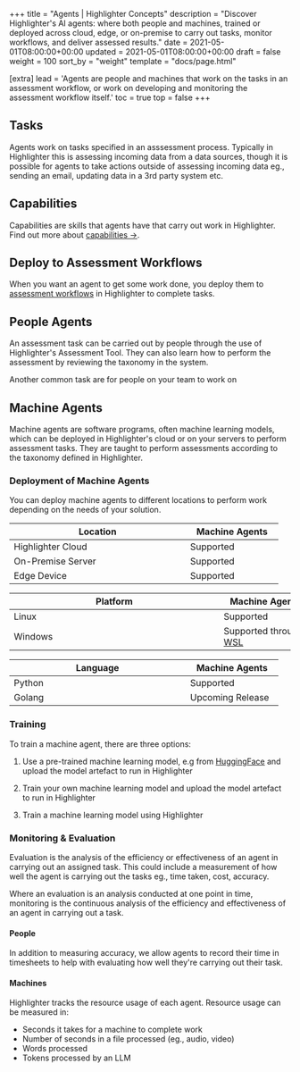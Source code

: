 +++
title = "Agents | Highlighter Concepts"
description = "Discover Highlighter's AI agents: where both people and machines, trained or deployed across cloud, edge, or on-premise to carry out tasks, monitor workflows, and deliver assessed results."
date = 2021-05-01T08:00:00+00:00
updated = 2021-05-01T08:00:00+00:00
draft = false
weight = 100
sort_by = "weight"
template = "docs/page.html"

[extra]
lead = 'Agents are people and machines that work on the tasks in an assessment workflow, or work on developing and monitoring the assessment workflow itself.'
toc = true
top = false
+++

## Tasks

Agents work on tasks specified in an asssessment process. Typically in Highlighter this is assessing incoming data from a data sources, though it is possible for agents to take actions outside of assessing incoming data eg., sending an email, updating data in a 3rd party system etc.

## Capabilities

Capabilities are skills that agents have that carry out work in Highlighter. Find out more about [capabilities →](../capabilities/).

## Deploy to Assessment Workflows

When you want an agent to get some work done, you deploy them to [assessment workflows](../assessment-workflow/) in Highlighter to complete tasks.

## People Agents

An assessment task can be carried out by people through the use of Highlighter's Assessment Tool. They can also learn how to perform the assessment by reviewing the taxonomy in the system.

Another common task are for people on your team to work on

## Machine Agents

Machine agents are software programs, often machine learning models, which can be deployed in Highlighter's cloud or on your servers to perform assessment tasks. They are taught to perform assessments according to the taxonomy defined in Highlighter.

### Deployment of Machine Agents

You can deploy machine agents to different locations to perform work depending on the needs of your solution.


|Location|Machine Agents|
|-|-|
|<div style="width:300px">Highlighter Cloud</div>|<div style="width:150px">Supported</div>|
|On-Premise Server|Supported|
|Edge Device|Supported|

|Platform|Machine Agents|
|-|-|
|<div style="width:360px">Linux</div>|<div style="width:150px">Supported</div>|
|Windows|Supported through [WSL](https://learn.microsoft.com/en-us/windows/wsl/install)|

|Language|Machine Agents|
|-|-|
|<div style="width:300px">Python</div>|<div style="width:150px">Supported</div>|
|Golang|Upcoming Release|


### Training

To train a machine agent, there are three options:

1. Use a pre-trained machine learning model, e.g from [HuggingFace](https://huggingface.co/models) and upload the model artefact to run in Highlighter

2. Train your own machine learning model and upload the model artefact to run in Highlighter

3. Train a machine learning model using Highlighter

### Monitoring & Evaluation

Evaluation is the analysis of the efficiency or effectiveness of an agent in carrying out an assigned task. This could include a measurement of how well the agent is carrying out the tasks eg., time taken, cost, accuracy.

Where an evaluation is an analysis conducted at one point in time, monitoring is the continuous analysis of the efficiency and effectiveness of an agent in carrying out a task.

#### People

In addition to measuring accuracy, we allow agents to record their time in timesheets to help with evaluating how well they're carrying out their task.

#### Machines

Highlighter tracks the resource usage of each agent. Resource usage can be measured in:
* Seconds it takes for a machine to complete work
* Number of seconds in a file processed (eg., audio, video)
* Words processed
* Tokens processed by an LLM
